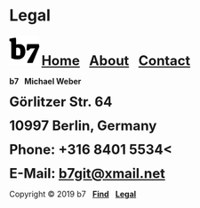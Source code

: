 # Legal
<img alt="b7" width="54" height="54" src="b7.svg"> <strong><font size="5"><a href="https://b7.github.io">Home</a> &nbsp; <a href="https://b7.github.io/about">About</a> &nbsp; <a href="https://b7.github.io/contact">Contact</a></font></strong>

**b7 &nbsp; Michael Weber**

<strong><font size="5">Görlitzer Str. 64</font></strong>

<strong><font size="5">10997 Berlin, Germany</font></strong>

<strong><font size="5">Phone: +316 8401 5534<</font></strong>

<strong><font size="5">E-Mail: b7git@xmail.net</font></strong>

Copyright © 2019 b7 &nbsp; <strong><a href="https://b7.github.io/find">Find</a></strong> &nbsp; <strong><a href="https://b7.github.io/legal">Legal</a></strong>
